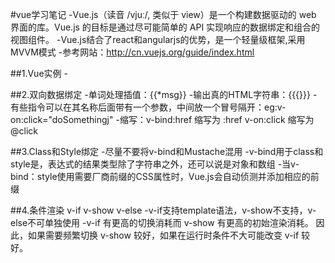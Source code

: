 #vue学习笔记
-Vue.js（读音 /vjuː/, 类似于 view）是一个构建数据驱动的 web 界面的库。Vue.js 的目标是通过尽可能简单的 API 实现响应的数据绑定和组合的视图组件。
-Vue.js结合了react和angularjs的优势，是一个轻量级框架,采用MVVM模式
-参考网站：http://cn.vuejs.org/guide/index.html

##1.Vue实例
-[](http://cn.vuejs.org/images/lifecycle.png)

##2.双向数据绑定
-单词处理插值：{{*msg}}
-输出真的HTML字符串：{{{}}}
-有些指令可以在其名称后面带有一个参数，中间放一个冒号隔开：eg:v-on:click="doSomethingj"
-缩写：v-bind:href 缩写为    :href   v-on:click  缩写为  @click

##3.Class和Style绑定
-尽量不要将v-bind和Mustache混用
-v-bind用于class和style是，表达式的结果类型除了字符串之外，还可以说是对象和数组
-当v-bind：style使用需要厂商前缀的CSS属性时，Vue.js会自动侦测并添加相应的前缀

##4.条件渲染 v-if v-show v-else
-v-if支持template语法，v-show不支持，v-else不可单独使用
-v-if 有更高的切换消耗而 v-show 有更高的初始渲染消耗。
   因此，如果需要频繁切换 v-show 较好，如果在运行时条件不大可能改变 v-if 较好。
